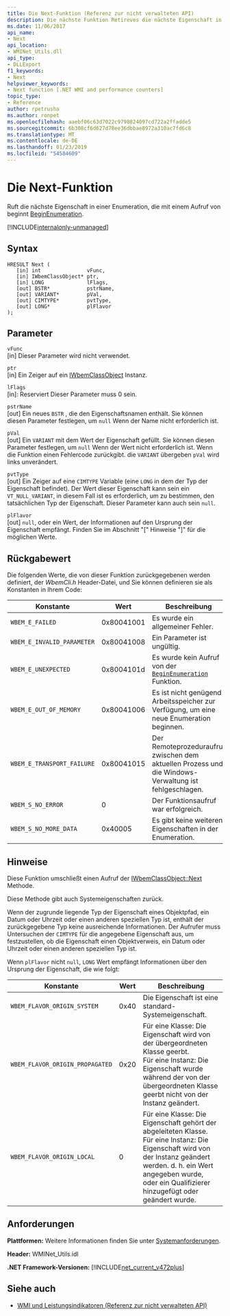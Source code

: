 ```yaml
---
title: Die Next-Funktion (Referenz zur nicht verwalteten API)
description: Die nächste Funktion Retireves die nächste Eigenschaft in einer Enumeration.
ms.date: 11/06/2017
api_name:
- Next
api_location:
- WMINet_Utils.dll
api_type:
- DLLExport
f1_keywords:
- Next
helpviewer_keywords:
- Next function [.NET WMI and performance counters]
topic_type:
- Reference
author: rpetrusha
ms.author: ronpet
ms.openlocfilehash: aaebf06c63d7022c9798824097cd722a2ffadde5
ms.sourcegitcommit: 6b308cf6d627d78ee36dbbae8972a310ac7fd6c8
ms.translationtype: MT
ms.contentlocale: de-DE
ms.lasthandoff: 01/23/2019
ms.locfileid: "54584609"
---
```

# <a name="next-function"></a>Die Next-Funktion
Ruft die nächste Eigenschaft in einer Enumeration, die mit einem Aufruf von beginnt [BeginEnumeration](beginenumeration.md).  

[!INCLUDE[internalonly-unmanaged](../../../../includes/internalonly-unmanaged.md)]
  
## <a name="syntax"></a>Syntax  
  
```  
HRESULT Next (
   [in] int               vFunc, 
   [in] IWbemClassObject* ptr, 
   [in] LONG              lFlags,
   [out] BSTR*            pstrName,
   [out] VARIANT*         pVal,
   [out] CIMTYPE*         pvtType,
   [out] LONG*            plFlavor     
); 
```  

## <a name="parameters"></a>Parameter

`vFunc`  
[in] Dieser Parameter wird nicht verwendet.

`ptr`  
[in] Ein Zeiger auf ein [IWbemClassObject](/windows/desktop/api/wbemcli/nn-wbemcli-iwbemclassobject) Instanz.

`lFlags`  
[in]: Reserviert Dieser Parameter muss 0 sein.

`pstrName`  
[out] Ein neues `BSTR` , die den Eigenschaftsnamen enthält. Sie können diesen Parameter festlegen, um `null` Wenn der Name nicht erforderlich ist.

`pVal`  
[out] Ein `VARIANT` mit dem Wert der Eigenschaft gefüllt. Sie können diesen Parameter festlegen, um `null` Wenn der Wert nicht erforderlich ist. Wenn die Funktion einen Fehlercode zurückgibt. die `VARIANT` übergeben `pVal` wird links unverändert. 

`pvtType`  
[out] Ein Zeiger auf eine `CIMTYPE` Variable (eine `LONG` in dem der Typ der Eigenschaft befindet). Der Wert dieser Eigenschaft kann sein ein `VT_NULL_VARIANT`, in diesem Fall ist es erforderlich, um zu bestimmen, den tatsächlichen Typ der Eigenschaft. Dieser Parameter kann auch sein `null`. 

`plFlavor`  
[out] `null`, oder ein Wert, der Informationen auf den Ursprung der Eigenschaft empfängt. Finden Sie im Abschnitt "[" Hinweise "]" für die möglichen Werte. 

## <a name="return-value"></a>Rückgabewert

Die folgenden Werte, die von dieser Funktion zurückgegebenen werden definiert, der *WbemCli.h* Header-Datei, und Sie können definieren sie als Konstanten in Ihrem Code:

|Konstante  |Wert  |Beschreibung  |
|---------|---------|---------|
| `WBEM_E_FAILED` | 0x80041001 | Es wurde ein allgemeiner Fehler. |
| `WBEM_E_INVALID_PARAMETER` | 0x80041008 | Ein Parameter ist ungültig. |
| `WBEM_E_UNEXPECTED` | 0x8004101d | Es wurde kein Aufruf von der [ `BeginEnumeration` ](beginenumeration.md) Funktion. |
| `WBEM_E_OUT_OF_MEMORY` | 0x80041006 | Es ist nicht genügend Arbeitsspeicher zur Verfügung, um eine neue Enumeration beginnen. |
| `WBEM_E_TRANSPORT_FAILURE` | 0x80041015 | Der Remoteprozeduraufruf zwischen dem aktuellen Prozess und die Windows-Verwaltung ist fehlgeschlagen. |
| `WBEM_S_NO_ERROR` | 0 | Der Funktionsaufruf war erfolgreich.  |
| `WBEM_S_NO_MORE_DATA` | 0x40005 | Es gibt keine weiteren Eigenschaften in der Enumeration. |
  
## <a name="remarks"></a>Hinweise

Diese Funktion umschließt einen Aufruf der [IWbemClassObject::Next](/windows/desktop/api/wbemcli/nf-wbemcli-iwbemclassobject-next) Methode.

Diese Methode gibt auch Systemeigenschaften zurück.

Wenn der zugrunde liegende Typ der Eigenschaft eines Objektpfad, ein Datum oder Uhrzeit oder einen anderen speziellen Typ ist, enthält der zurückgegebene Typ keine ausreichende Informationen. Der Aufrufer muss Untersuchen der `CIMTYPE` für die angegebene Eigenschaft aus, um festzustellen, ob die Eigenschaft einen Objektverweis, ein Datum oder Uhrzeit oder einen anderen speziellen Typ ist.

Wenn `plFlavor` nicht `null`, `LONG` Wert empfängt Informationen über den Ursprung der Eigenschaft, die wie folgt:

|Konstante  |Wert  |Beschreibung  |
|---------|---------|---------|
| `WBEM_FLAVOR_ORIGIN_SYSTEM` | 0x40 | Die Eigenschaft ist eine standard-Systemeigenschaft. |
| `WBEM_FLAVOR_ORIGIN_PROPAGATED` | 0x20 | Für eine Klasse: Die Eigenschaft wird von der übergeordneten Klasse geerbt. </br> Für eine Instanz: Die Eigenschaft wurde während der von der übergeordneten Klasse geerbt nicht von der Instanz geändert.  |
| `WBEM_FLAVOR_ORIGIN_LOCAL` | 0 | Für eine Klasse: Die Eigenschaft gehört der abgeleiteten Klasse. </br> Für eine Instanz: Die Eigenschaft wird von der Instanz geändert werden. d. h. ein Wert angegeben wurde, oder ein Qualifizierer hinzugefügt oder geändert wurde. |

## <a name="requirements"></a>Anforderungen  
 **Plattformen:** Weitere Informationen finden Sie unter [Systemanforderungen](../../../../docs/framework/get-started/system-requirements.md).  
  
 **Header:** WMINet_Utils.idl  
  
 **.NET Framework-Versionen:** [!INCLUDE[net_current_v472plus](../../../../includes/net-current-v472plus.md)]  
  
## <a name="see-also"></a>Siehe auch
- [WMI und Leistungsindikatoren (Referenz zur nicht verwalteten API)](index.md)
